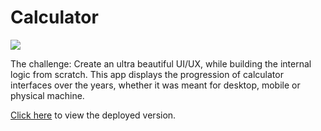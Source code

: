 # Calculator

![](https://i.imgur.com/HTxYyaq.gif)

The challenge: Create an ultra beautiful UI/UX, while building the internal logic from scratch. This app displays the progression of calculator interfaces over the years, whether it was meant for desktop, mobile or physical machine.

[Click here](https://calcstyle.herokuapp.com/) to view the deployed version.
